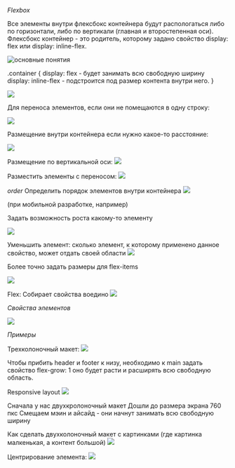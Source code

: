 *Flexbox*

Все элементы внутри флексбокс контейнера будут распологаться либо по горизонтали, либо по вертикали (главная и второстепенная оси).
Флексбокс контейнер - это родитель, которому задано свойство display: flex или display: inline-flex.


![основные понятия](/assets/%D0%A1%D0%BD%D0%B8%D0%BC%D0%BE%D0%BA%20%D1%8D%D0%BA%D1%80%D0%B0%D0%BD%D0%B0%202022-07-05%20%D0%B2%2012.12.40.png)

.container {
    display: flex -  будет занимать всю свободную ширину
    display: inline-flex - подстроится под размер контента внутри него.
}

![](/assets/%D0%A1%D0%BD%D0%B8%D0%BC%D0%BE%D0%BA%20%D1%8D%D0%BA%D1%80%D0%B0%D0%BD%D0%B0%202022-07-05%20%D0%B2%2012.16.19.png)

Для переноса элементов, если они не помещаются в одну строку:

![](/assets/%D0%A1%D0%BD%D0%B8%D0%BC%D0%BE%D0%BA%20%D1%8D%D0%BA%D1%80%D0%B0%D0%BD%D0%B0%202022-07-05%20%D0%B2%2012.18.17.png
)


Размещение внутри контейнера если нужно какое-то расстояние: 

![](/assets/%D0%A1%D0%BD%D0%B8%D0%BC%D0%BE%D0%BA%20%D1%8D%D0%BA%D1%80%D0%B0%D0%BD%D0%B0%202022-07-05%20%D0%B2%2012.19.30.png)


Размещение по вертикальной оси: 
![](/assets/%D0%A1%D0%BD%D0%B8%D0%BC%D0%BE%D0%BA%20%D1%8D%D0%BA%D1%80%D0%B0%D0%BD%D0%B0%202022-07-05%20%D0%B2%2012.24.20.png)


Разместить элементы с переносом:
![](/assets/%D0%A1%D0%BD%D0%B8%D0%BC%D0%BE%D0%BA%20%D1%8D%D0%BA%D1%80%D0%B0%D0%BD%D0%B0%202022-07-05%20%D0%B2%2012.25.55.png)



*order*
Определить порядок элементов внутри контейнера
![](/assets/%D0%A1%D0%BD%D0%B8%D0%BC%D0%BE%D0%BA%20%D1%8D%D0%BA%D1%80%D0%B0%D0%BD%D0%B0%202022-07-05%20%D0%B2%2012.27.18.png)

(при мобильной разработке, например)

Задать возможность роста какому-то элементу

![](/assets/%D0%A1%D0%BD%D0%B8%D0%BC%D0%BE%D0%BA%20%D1%8D%D0%BA%D1%80%D0%B0%D0%BD%D0%B0%202022-07-05%20%D0%B2%2012.32.33.png)


Уменьшить элемент: сколько элемент, к которому применено данное свойство, может отдать своей области
![](/assets/%D0%A1%D0%BD%D0%B8%D0%BC%D0%BE%D0%BA%20%D1%8D%D0%BA%D1%80%D0%B0%D0%BD%D0%B0%202022-07-05%20%D0%B2%2012.35.17.png)


Более точно задать размеры для flex-items

![](/assets/%D0%A1%D0%BD%D0%B8%D0%BC%D0%BE%D0%BA%20%D1%8D%D0%BA%D1%80%D0%B0%D0%BD%D0%B0%202022-07-05%20%D0%B2%2012.35.47.png)



Flex: 
Собирает свойства воедино
![](/assets/%D0%A1%D0%BD%D0%B8%D0%BC%D0%BE%D0%BA%20%D1%8D%D0%BA%D1%80%D0%B0%D0%BD%D0%B0%202022-07-05%20%D0%B2%2012.36.54.png)

*Свойства элементов*

![](/assets/%D0%A1%D0%BD%D0%B8%D0%BC%D0%BE%D0%BA%20%D1%8D%D0%BA%D1%80%D0%B0%D0%BD%D0%B0%202022-07-05%20%D0%B2%2012.37.39.png)


*Примеры*

Трехколоночный макет: 
![](/assets/%D0%A1%D0%BD%D0%B8%D0%BC%D0%BE%D0%BA%20%D1%8D%D0%BA%D1%80%D0%B0%D0%BD%D0%B0%202022-07-05%20%D0%B2%2012.38.24.png)


Чтобы прибить header и footer к низу, необходимо к main задать свойство flex-grow: 1
оно будет расти и расширять всю свободную область. 

Responsive layout
![](/assets/%D0%A1%D0%BD%D0%B8%D0%BC%D0%BE%D0%BA%20%D1%8D%D0%BA%D1%80%D0%B0%D0%BD%D0%B0%202022-07-05%20%D0%B2%2012.41.06.png)


Сначала у нас двухкролоночный макет
Дошли до размера экрана 760 пкс
Смещаем мэин и айсайд - они начнут занимать всю свободную ширину

Как сделать двухколоночный макет с картинками (где картинка малкенькая, а контент большой)
![](/assets/%D0%A1%D0%BD%D0%B8%D0%BC%D0%BE%D0%BA%20%D1%8D%D0%BA%D1%80%D0%B0%D0%BD%D0%B0%202022-07-05%20%D0%B2%2012.42.59.png)


Центрирование элемента:
![](/assets/%D0%A1%D0%BD%D0%B8%D0%BC%D0%BE%D0%BA%20%D1%8D%D0%BA%D1%80%D0%B0%D0%BD%D0%B0%202022-07-05%20%D0%B2%2012.44.02.png)
